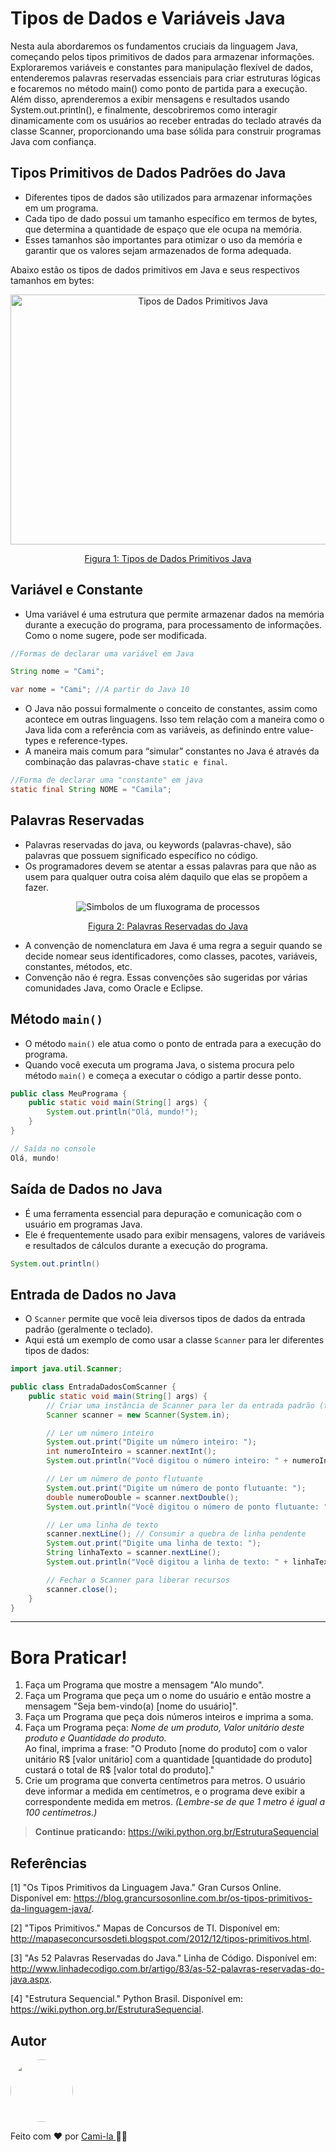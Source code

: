 # Tipos de Dados e Variáveis Java

Nesta aula abordaremos os fundamentos cruciais da linguagem Java, começando pelos tipos primitivos de dados para armazenar informações.
Exploraremos variáveis e constantes para manipulação flexível de dados, entenderemos palavras reservadas essenciais para criar estruturas lógicas e focaremos no método main() como ponto de partida para a execução. Além disso, aprenderemos a exibir mensagens e resultados usando System.out.println(), e finalmente, descobriremos como interagir dinamicamente com os usuários ao receber entradas do teclado através da classe Scanner, proporcionando uma base sólida para construir programas Java com confiança.


## Tipos Primitivos de Dados Padrões do Java

- Diferentes tipos de dados são utilizados para armazenar informações em um programa. 
- Cada tipo de dado possui um tamanho específico em termos de bytes, que determina a quantidade de espaço que ele ocupa na memória.
-  Esses tamanhos são importantes para otimizar o uso da memória e garantir que os valores sejam armazenados de forma adequada. 
  
Abaixo estão os tipos de dados primitivos em Java e seus respectivos tamanhos em bytes:

<p align="center"> <img src="https://2.bp.blogspot.com/-dHvGtjOn-Po/V-047MUt9JI/AAAAAAAABH8/YfOXOaH3Ol0Wsn3XYycKPqlgDiRWxWOcwCLcB/s1600/primitivos.png"  
width="600" height="400" alt="Tipos de Dados Primitivos Java"/></p>
<p align="center"><a href="http://b-one-informatica.blogspot.com/2016/10/tipos-de-datos-primitivos-java.html">Figura 1: Tipos de Dados Primitivos Java</a></p>


## Variável e Constante

- Uma variável é uma estrutura que permite armazenar dados na memória durante a execução do programa, para processamento de informações. Como o nome sugere, pode ser modificada.

```java
//Formas de declarar uma variável em Java

String nome = "Cami";

var nome = "Cami"; //A partir do Java 10
```

- O Java não possui formalmente o conceito de constantes, assim como acontece em outras linguagens. Isso tem relação com a maneira como o Java lida com a referência com as variáveis, as definindo entre value-types e reference-types.
- A maneira mais comum para “simular” constantes no Java é através da combinação das palavras-chave `static e final`.

```java
//Forma de declarar uma "constante" em java
static final String NOME = "Camila";
```

## Palavras Reservadas 

- Palavras reservadas do java, ou keywords (palavras-chave), são palavras que possuem significado específico no código.
- Os programadores devem se atentar a essas palavras para que não as usem para qualquer outra coisa além daquilo que elas se propõem a fazer.
  
<p align="center"> <img src="https://www.di.fc.ul.pt/~in/PCOlivro/PCOonline/Figuras/Reservadas.jpeg" alt="Simbolos de um fluxograma de processos"/></p>
<p align="center"><a href="http://www.linhadecodigo.com.br/artigo/83/as-52-palavras-reservadas-do-java.aspx">Figura 2: Palavras Reservadas do Java</a></p>

- A convenção de nomenclatura em Java é uma regra a seguir quando se decide nomear seus identificadores, como classes, pacotes, variáveis, constantes, métodos, etc.
- Convenção não é regra. Essas convenções são sugeridas por várias comunidades Java, como Oracle e Eclipse.

## Método `main()`

- O método `main()` ele atua como o ponto de entrada para a execução do programa. 
- Quando você executa um programa Java, o sistema procura pelo método `main()` e começa a executar o código a partir desse ponto.

```java
public class MeuPrograma {
    public static void main(String[] args) {
        System.out.println("Olá, mundo!");
    }
}

// Saída no console
Olá, mundo!
```

## Saída de Dados no Java 

- É uma ferramenta essencial para depuração e comunicação com o usuário em programas Java. 
- Ele é frequentemente usado para exibir mensagens, valores de variáveis ​​e resultados de cálculos durante a execução do programa.

```java
System.out.println()
```

## Entrada de Dados no Java

- O `Scanner` permite que você leia diversos tipos de dados da entrada padrão (geralmente o teclado). 
- Aqui está um exemplo de como usar a classe `Scanner` para ler diferentes tipos de dados:

```java
import java.util.Scanner;

public class EntradaDadosComScanner {
    public static void main(String[] args) {
        // Criar uma instância de Scanner para ler da entrada padrão (teclado)
        Scanner scanner = new Scanner(System.in);

        // Ler um número inteiro
        System.out.print("Digite um número inteiro: ");
        int numeroInteiro = scanner.nextInt();
        System.out.println("Você digitou o número inteiro: " + numeroInteiro);

        // Ler um número de ponto flutuante
        System.out.print("Digite um número de ponto flutuante: ");
        double numeroDouble = scanner.nextDouble();
        System.out.println("Você digitou o número de ponto flutuante: " + numeroDouble);

        // Ler uma linha de texto
        scanner.nextLine(); // Consumir a quebra de linha pendente
        System.out.print("Digite uma linha de texto: ");
        String linhaTexto = scanner.nextLine();
        System.out.println("Você digitou a linha de texto: " + linhaTexto);

        // Fechar o Scanner para liberar recursos
        scanner.close();
    }
}
```
---

# Bora Praticar!

1. Faça um Programa que mostre a mensagem "Alo mundo". 
2. Faça um Programa que peça um o nome do usuário e então mostre a mensagem "Seja bem-vindo(a) [nome do usuário]".  
3. Faça um Programa que peça dois números inteiros e imprima a soma. 
4. Faça um Programa peça: _Nome de um produto, Valor unitário deste produto e Quantidade do produto._<br>
Ao final, imprima a frase: "O Produto [nome do produto] com o valor unitário R$ [valor unitário] com a quantidade [quantidade do produto] custará o total de R$ [valor total do produto]."
5. Crie um programa que converta centímetros para metros. O usuário deve informar a medida em centímetros, e o programa deve exibir a correspondente medida em metros. _(Lembre-se de que 1 metro é igual a 100 centímetros.)_

> **Continue praticando:** https://wiki.python.org.br/EstruturaSequencial

## Referências

[1] "Os Tipos Primitivos da Linguagem Java." Gran Cursos Online. Disponível em: https://blog.grancursosonline.com.br/os-tipos-primitivos-da-linguagem-java/.

[2] "Tipos Primitivos." Mapas de Concursos de TI. Disponível em: http://mapaseconcursosdeti.blogspot.com/2012/12/tipos-primitivos.html.

[3] "As 52 Palavras Reservadas do Java." Linha de Código. Disponível em: http://www.linhadecodigo.com.br/artigo/83/as-52-palavras-reservadas-do-java.aspx.

[4] "Estrutura Sequencial." Python Brasil. Disponível em: https://wiki.python.org.br/EstruturaSequencial.


## Autor

<a href="https://www.linkedin.com/in/cami-la/">
 <img style="border-radius: 50%;" src="https://avatars.githubusercontent.com/u/64323124?v=4" width="100px;" alt=""/></a>
<br>

Feito com ❤️ por <a href="https://www.instagram.com/camimi_la/" title="Instagram">Cami-la </a> 👋🏽 